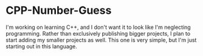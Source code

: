 # CPP-Number-Guess
I'm working on learning C++, and I don't want it to look like I'm neglecting programming. Rather than exclusively publishing bigger projects, I plan to start adding my smaller projects as well. This one is very simple, but I'm just starting out in this language. 
